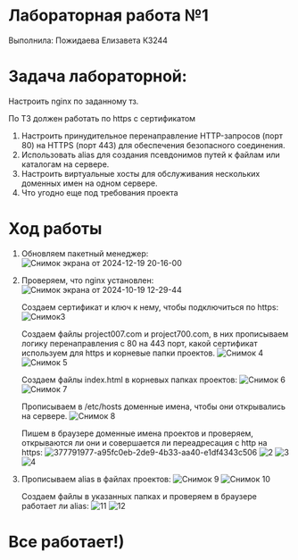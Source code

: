 # Лабораторная работа №1

Выполнила: Пожидаева Елизавета К3244

# Задача лабораторной:

Настроить nginx по заданному тз.

По ТЗ должен работать по https c сертификатом
  1. Настроить принудительное перенаправление HTTP-запросов (порт 80) на HTTPS (порт 443) для обеспечения 
     безопасного соединения.
  2. Использовать alias для создания псевдонимов путей к файлам или каталогам на сервере.
  3. Настроить виртуальные хосты для обслуживания нескольких доменных имен на одном сервере.
  4. Что угодно еще под требования проекта

# Ход работы

1. Обновляем пакетный менеджер:
   ![Снимок экрана от 2024-12-19 20-16-00](https://github.com/user-attachments/assets/e902fc39-226a-4bac-a468-17200b4f4307)

2. Проверяем, что nginx установлен:
   ![Снимок экрана от 2024-10-19 12-29-44](https://github.com/user-attachments/assets/54fe72b4-5491-44bd-b02b-a978745e38c4)

   Создаем сертификат и ключ к нему, чтобы подключиться по https:
   ![Снимок3](https://github.com/user-attachments/assets/efaf817d-26e2-425d-93e9-4a616b5ffa40)

   Создаем файлы project007.com и project700.com, в них прописываем логику перенаправления с 80 на 443 порт, какой сертификат используем для https и корневые папки проектов.
   ![Снимок 4](https://github.com/user-attachments/assets/21a1c6dd-d61a-4677-9020-657d86d775ba)
   ![Снимок 5](https://github.com/user-attachments/assets/dc7d6395-917a-45ac-8add-fc8d65c65a2c)

   Создаем файлы index.html в корневых папках проектов:
   ![Снимок 6](https://github.com/user-attachments/assets/8950104c-da63-49d1-9242-6d9e148d3ac4)
   ![Снимок 7](https://github.com/user-attachments/assets/3d690eda-9a56-43e3-b0dc-8dd17710c854)

   Прописываем в /etc/hosts доменные имена, чтобы они открывались на сервере.
   ![Снимок 8](https://github.com/user-attachments/assets/dff3c2e8-bd15-4cd0-9de9-9a8d100dbe21)

   Пишем в браузере доменные имена проектов и проверяем, открываются ли они и совершается ли переадресация с http на https:
   ![377791977-a95fc0eb-2de9-4b33-aa40-e1df4343c506](https://github.com/user-attachments/assets/ea942140-f29f-4201-8f3a-6842f7a0222b)
   ![2](https://github.com/user-attachments/assets/148c4551-04ab-4e4e-8d95-af4da443426c)
   ![3](https://github.com/user-attachments/assets/65b4d013-82ef-4cd4-8931-ae33ec8ff188)
   ![4](https://github.com/user-attachments/assets/f678a447-0b13-4fd2-87bc-58fd35085119)

3. Прописываем alias в файлах проектов:
   ![Снимок 9](https://github.com/user-attachments/assets/30462b0a-ef4c-4783-8b65-3a308aaa63f7)
   ![Снимок 10](https://github.com/user-attachments/assets/7801096e-ae7a-412a-bbc0-ff0a8631e637)

   Создаем файлы в указанных папках и проверяем в браузере работает ли alias:
   ![11](https://github.com/user-attachments/assets/fd572b8a-952c-4e3e-a2c7-79bcc4ea91c2)
   ![12](https://github.com/user-attachments/assets/4e346412-8b7f-439d-a921-9eb27cb34a9f)

  # Все работает!)
